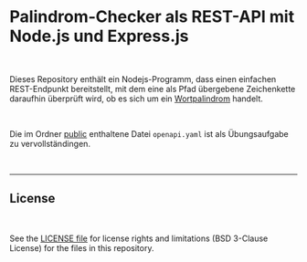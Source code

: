 # Palindrom-Checker als REST-API mit Node.js und Express.js #

<br>

Dieses Repository enthält ein Nodejs-Programm, dass einen einfachen REST-Endpunkt bereitstellt,
mit dem eine als Pfad übergebene Zeichenkette daraufhin überprüft wird, ob es sich um ein
[Wortpalindrom](https://de.wikipedia.org/wiki/Palindrom#Wortpalindrome) handelt.

<br>

Die im Ordner [public](public/) enthaltene Datei `openapi.yaml` ist als Übungsaufgabe zu vervollständingen.

<br>

----

## License ##

<br>

See the [LICENSE file](LICENSE.md) for license rights and limitations (BSD 3-Clause License)
for the files in this repository.

<br>

